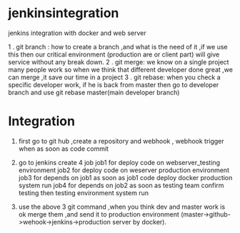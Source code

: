 # jenkinsintegration
jenkins integration with docker and web server

1 . git branch :
     how to create a branch ,and what is the need of it ,if we use    this then our critical environment (production are or client part) will give service without any break down.
2 . git merge:
     we know on a single project many people work so when we think that different developer done great ,we can merge ,it save our time in a project
3 . git rebase:
     when you check a specific developer work, if he is  back from master then go to  developer  branch and use
     git rebase master(main developer branch)

# Integration 

 1. first go to git hub ,create a repository and webhook , webhook trigger when as soon as code commit 
 
 2. go to jenkins create 4 job 
    job1 for deploy code on webserver_testing environment 
    job2 for deploy code on weserver production environment
    job3 for depends on job1 as soon as job1 code deploy docker production system run
    job4 for depends on job2 as soon as testing team confirm testing then testing environment system run
    
    
3.  use the above 3 git command ,when you think dev and master work is ok merge them ,and send it to production environment (master->github->wehook->jenkins->production server by docker).
